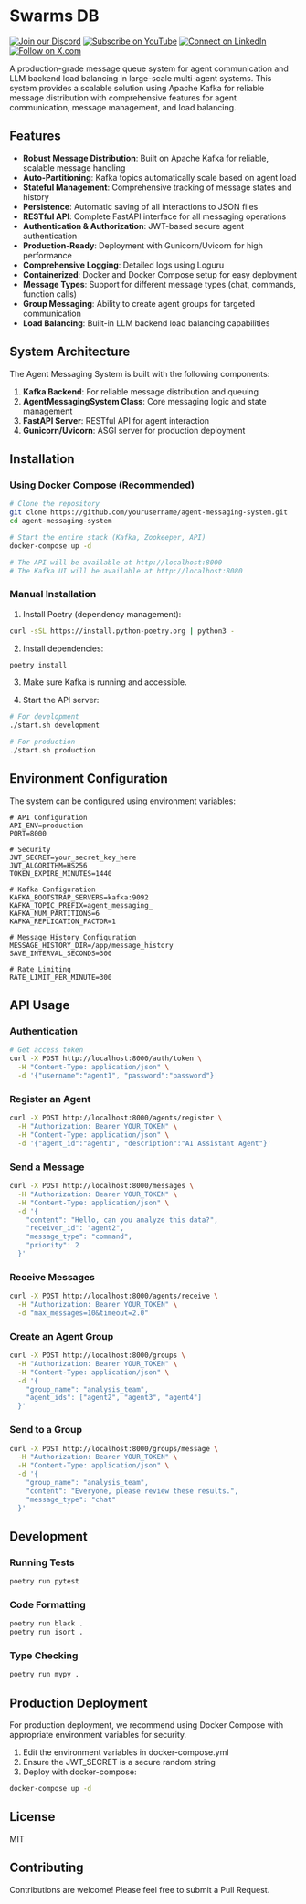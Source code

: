 # Swarms DB

[![Join our Discord](https://img.shields.io/badge/Discord-Join%20our%20server-5865F2?style=for-the-badge&logo=discord&logoColor=white)](https://discord.gg/agora-999382051935506503) [![Subscribe on YouTube](https://img.shields.io/badge/YouTube-Subscribe-red?style=for-the-badge&logo=youtube&logoColor=white)](https://www.youtube.com/@kyegomez3242) [![Connect on LinkedIn](https://img.shields.io/badge/LinkedIn-Connect-blue?style=for-the-badge&logo=linkedin&logoColor=white)](https://www.linkedin.com/in/kye-g-38759a207/) [![Follow on X.com](https://img.shields.io/badge/X.com-Follow-1DA1F2?style=for-the-badge&logo=x&logoColor=white)](https://x.com/kyegomezb)


A production-grade message queue system for agent communication and LLM backend load balancing in large-scale multi-agent systems. This system provides a scalable solution using Apache Kafka for reliable message distribution with comprehensive features for agent communication, message management, and load balancing.

## Features

- **Robust Message Distribution**: Built on Apache Kafka for reliable, scalable message handling
- **Auto-Partitioning**: Kafka topics automatically scale based on agent load
- **Stateful Management**: Comprehensive tracking of message states and history
- **Persistence**: Automatic saving of all interactions to JSON files
- **RESTful API**: Complete FastAPI interface for all messaging operations
- **Authentication & Authorization**: JWT-based secure agent authentication
- **Production-Ready**: Deployment with Gunicorn/Uvicorn for high performance
- **Comprehensive Logging**: Detailed logs using Loguru
- **Containerized**: Docker and Docker Compose setup for easy deployment
- **Message Types**: Support for different message types (chat, commands, function calls)
- **Group Messaging**: Ability to create agent groups for targeted communication
- **Load Balancing**: Built-in LLM backend load balancing capabilities

## System Architecture

The Agent Messaging System is built with the following components:

1. **Kafka Backend**: For reliable message distribution and queuing
2. **AgentMessagingSystem Class**: Core messaging logic and state management
3. **FastAPI Server**: RESTful API for agent interaction
4. **Gunicorn/Uvicorn**: ASGI server for production deployment

## Installation

### Using Docker Compose (Recommended)

```bash
# Clone the repository
git clone https://github.com/yourusername/agent-messaging-system.git
cd agent-messaging-system

# Start the entire stack (Kafka, Zookeeper, API)
docker-compose up -d

# The API will be available at http://localhost:8000
# The Kafka UI will be available at http://localhost:8080
```

### Manual Installation

1. Install Poetry (dependency management):

```bash
curl -sSL https://install.python-poetry.org | python3 -
```

2. Install dependencies:

```bash
poetry install
```

3. Make sure Kafka is running and accessible.

4. Start the API server:

```bash
# For development
./start.sh development

# For production
./start.sh production
```

## Environment Configuration

The system can be configured using environment variables:

```
# API Configuration
API_ENV=production
PORT=8000

# Security
JWT_SECRET=your_secret_key_here
JWT_ALGORITHM=HS256
TOKEN_EXPIRE_MINUTES=1440

# Kafka Configuration
KAFKA_BOOTSTRAP_SERVERS=kafka:9092
KAFKA_TOPIC_PREFIX=agent_messaging_
KAFKA_NUM_PARTITIONS=6
KAFKA_REPLICATION_FACTOR=1

# Message History Configuration
MESSAGE_HISTORY_DIR=/app/message_history
SAVE_INTERVAL_SECONDS=300

# Rate Limiting
RATE_LIMIT_PER_MINUTE=300
```

## API Usage

### Authentication

```bash
# Get access token
curl -X POST http://localhost:8000/auth/token \
  -H "Content-Type: application/json" \
  -d '{"username":"agent1", "password":"password"}'
```

### Register an Agent

```bash
curl -X POST http://localhost:8000/agents/register \
  -H "Authorization: Bearer YOUR_TOKEN" \
  -H "Content-Type: application/json" \
  -d '{"agent_id":"agent1", "description":"AI Assistant Agent"}'
```

### Send a Message

```bash
curl -X POST http://localhost:8000/messages \
  -H "Authorization: Bearer YOUR_TOKEN" \
  -H "Content-Type: application/json" \
  -d '{
    "content": "Hello, can you analyze this data?",
    "receiver_id": "agent2",
    "message_type": "command",
    "priority": 2
  }'
```

### Receive Messages

```bash
curl -X POST http://localhost:8000/agents/receive \
  -H "Authorization: Bearer YOUR_TOKEN" \
  -d "max_messages=10&timeout=2.0"
```

### Create an Agent Group

```bash
curl -X POST http://localhost:8000/groups \
  -H "Authorization: Bearer YOUR_TOKEN" \
  -H "Content-Type: application/json" \
  -d '{
    "group_name": "analysis_team",
    "agent_ids": ["agent2", "agent3", "agent4"]
  }'
```

### Send to a Group

```bash
curl -X POST http://localhost:8000/groups/message \
  -H "Authorization: Bearer YOUR_TOKEN" \
  -H "Content-Type: application/json" \
  -d '{
    "group_name": "analysis_team",
    "content": "Everyone, please review these results.",
    "message_type": "chat"
  }'
```

## Development

### Running Tests

```bash
poetry run pytest
```

### Code Formatting

```bash
poetry run black .
poetry run isort .
```

### Type Checking

```bash
poetry run mypy .
```

## Production Deployment

For production deployment, we recommend using Docker Compose with appropriate environment variables for security.

1. Edit the environment variables in docker-compose.yml
2. Ensure the JWT_SECRET is a secure random string
3. Deploy with docker-compose:

```bash
docker-compose up -d
```

## License

MIT

## Contributing

Contributions are welcome! Please feel free to submit a Pull Request.